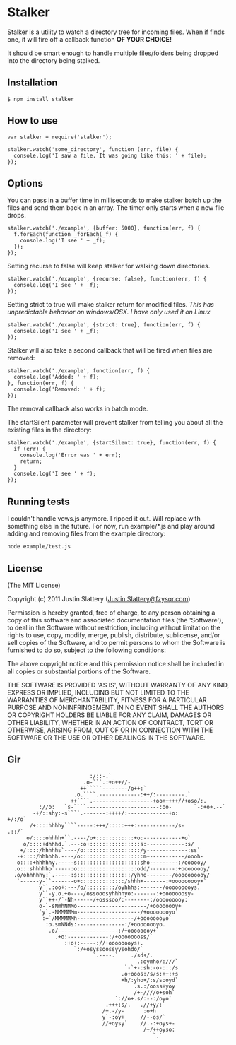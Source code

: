# Stalker

Stalker is a utility to watch a directory tree for incoming files. When if finds
one, it will fire off a callback function __OF YOUR CHOICE!__

It should be smart enough to handle multiple files/folders being dropped into the 
directory being stalked. 

## Installation

    $ npm install stalker

## How to use

    var stalker = require('stalker');

    stalker.watch('some_directory', function (err, file) {
      console.log('I saw a file. It was going like this: ' + file);
    });

## Options

You can pass in a buffer time in milliseconds to make stalker batch up 
the files and send them back in an array. The timer only starts when a new file
drops.

    stalker.watch('./example', {buffer: 5000}, function(err, f) { 
      f.forEach(function _forEach(_f) {
        console.log('I see ' + _f); 
      });
    });

Setting recurse to false will keep stalker for walking down directories.

    stalker.watch('./example', {recurse: false}, function(err, f) { 
      console.log('I see ' + _f); 
    });

Setting strict to true will make stalker return for modified files.
*This has unpredictable behavior on windows/OSX. I have only used it
on Linux*

    stalker.watch('./example', {strict: true}, function(err, f) { 
      console.log('I see ' + _f); 
    });

Stalker will also take a second callback that will be fired when files are removed:

    stalker.watch('./example', function(err, f) { 
      console.log('Added: ' + f); 
    }, function(err, f) {
      console.log('Removed: ' + f); 
    });

The removal callback also works in batch mode.

The startSilent parameter will prevent stalker from telling you about all the 
existing files in the directory:

    stalker.watch('./example', {startSilent: true}, function(err, f) { 
      if (err) {
        console.log('Error was ' + err);
        return;
      }
      console.log('I see ' + f); 
    });


## Running tests

I couldn't handle vows.js anymore. I ripped it out. Will replace with something 
else in the future. For now, run example/*.js and play around adding and 
removing files from the example directory:

    node example/test.js

## License 

(The MIT License)

Copyright (c) 2011 Justin Slattery (Justin.Slattery@fzysqr.com)

Permission is hereby granted, free of charge, to any person obtaining
a copy of this software and associated documentation files (the
'Software'), to deal in the Software without restriction, including
without limitation the rights to use, copy, modify, merge, publish,
distribute, sublicense, and/or sell copies of the Software, and to
permit persons to whom the Software is furnished to do so, subject to
the following conditions:

The above copyright notice and this permission notice shall be
included in all copies or substantial portions of the Software.

THE SOFTWARE IS PROVIDED 'AS IS', WITHOUT WARRANTY OF ANY KIND,
EXPRESS OR IMPLIED, INCLUDING BUT NOT LIMITED TO THE WARRANTIES OF
MERCHANTABILITY, FITNESS FOR A PARTICULAR PURPOSE AND NONINFRINGEMENT.
IN NO EVENT SHALL THE AUTHORS OR COPYRIGHT HOLDERS BE LIABLE FOR ANY
CLAIM, DAMAGES OR OTHER LIABILITY, WHETHER IN AN ACTION OF CONTRACT,
TORT OR OTHERWISE, ARISING FROM, OUT OF OR IN CONNECTION WITH THE
SOFTWARE OR THE USE OR OTHER DEALINGS IN THE SOFTWARE.

## Gir
                              :/::-.`                                        
                            .o-```.:+o++//-                                  
                           ++`````--------/o++:`                             
                         .o.````.-------------:++/:---------.`               
                        ++````.-------------------+oo+++++//+oso/:.          
              ://o:   `s-````-----------------------:oo-       `-:+o+.--`    
            -+/::shy:-s````.-------:++++/:-------------+o:           +/:/o`  
           /+::::hhhhy````-----:+++/:::::+++:------------/s-          .::/`  
          o/::::ohhhh+``.----/o+::::::::::::+o:------------+o`               
         o/::::+dhhhd.`.---:o+::::::::::::::::s:------------:s/              
        +/::::/hhhhhs`----/o::::::::::::::::::/y-------------:ss`            
       -+::::/hhhhhh.----/o::::::::::::::::::::m+-----------/oooh-           
       o::::+hhhhhy.-----s::::::::::::::::::::sho---------:/oooooy/          
      .o:::shhhhho`-----:o:::::::::::::::::::odd/--------:+oooooooy/         
      .o/ohhhhhy:`.-----:s:::::::::::::::::/yhho--------/oooooooooy/         
       `------y-``-------o+::::::::::::::/shhh+-------:+ooooooooy+`          
              y``.:oo+:---/o/:::::::::/oyhhhs:-------/ooooooooys.            
              y``-y.o.+o----/ossooosyhhhhyo:-------:+ooooooosy-              
              y``++-/`-Nh------/+osssoo/:--------:/ooooooooy:                
              o-`-sNmhNMMo----------------------/+oooooooy+                  
              `y`.-NMMMMMm--------------------/+oooooooyo`                   
               :+`/MMMMMMh------------------/+oooooooyo`                     
                :o.smNNds:---------------:/+oooooooyo.                       
                 .o/-------------------:/+oooooooy+`                         
                   .+o:-------------:/+oooooooss/`                           
                      :+o+:-----://+oooooooys+.                              
                         `:/+osyssoossyysohdo/`                              
                               `.----.`    ./sds/.                           
                                             .:oymho/:///`                   
                                         `-`+-:sh:-o-:::/s                   
                                        .o+ooos:/s/s:++:+s                   
                                        +h/:yho+/:s/sooyd`                   
                                            .s.:/ooss+yoy                    
                                            /+-////o+soh`                    
                                      `://o+.s/:--:/oyo`                     
                                   .+++:s/.   .//+y/:`                       
                                  /+.-/y-      :o+h                          
                                  y`-:oy+     //--os/`                       
                                  //+oysy`    //.-:+oys+-                    
                                               /+/++oyso:                    
                                                  `.`                        
                                                            

